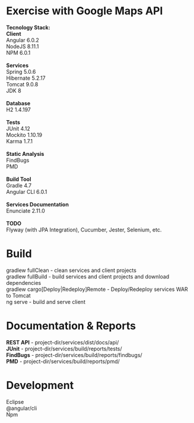 # Exercise with Google Maps API

<b>Tecnology Stack:</b><br>
<b>Client</b><br>
Angular 6.0.2<br>
NodeJS 8.11.1<br>
NPM 6.0.1
<br><br>
<b>Services</b><br>
Spring 5.0.6<br>
Hibernate 5.2.17<br>
Tomcat 9.0.8<br>
JDK 8
<br><br>
<b>Database</b><br>
H2 1.4.197<br><br>
<b>Tests</b><br>
JUnit 4.12<br>
Mockito 1.10.19<br>
Karma 1.7.1<br><br>
<b>Static Analysis</b><br>
FindBugs<br>
PMD<br><br>
<b>Build Tool</b><br>
Gradle 4.7<br>
Angular CLI 6.0.1<br><br>
<b>Services Documentation</b><br>
Enunciate 2.11.0<br><br>
<b>TODO</b><br>
Flyway (with JPA Integration), Cucumber, Jester, Selenium, etc.

# Build
gradlew fullClean - clean services and client projects<br>
gradlew fullBuild - build services and client projects and download dependencies<br>
gradlew cargo[Deploy|Redeploy]Remote - Deploy/Redeploy services WAR to Tomcat<br>
ng serve - build and serve client

# Documentation & Reports
<b>REST API</b> - project-dir/services/dist/docs/api/<br>
<b>JUnit</b> - project-dir/services/build/reports/tests/<br>
<b>FindBugs</b> - project-dir/services/build/reports/findbugs/<br>
<b>PMD</b> - project-dir/services/build/reports/pmd/<br>

# Development
Eclipse<br>
@angular/cli<br>
Npm

